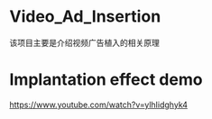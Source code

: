# Video_Ad_Insertion
该项目主要是介绍视频广告植入的相关原理

# Implantation effect demo
https://www.youtube.com/watch?v=ylhIidghyk4
